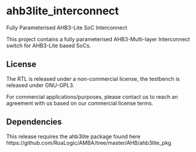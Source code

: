 # ahb3lite_interconnect
Fully Parameterised AHB3-Lite SoC Interconnect

This project contains a fully parameterised AHB3-Multi-layer Interconnect switch for AHB3-Lite based SoCs.

<h2>License</h2>
The RTL is released under a non-commercial license, the testbench is released under GNU-GPL3.

For commercial applications/purposes, please contact us to reach an agreement with us based on our commercial license terms.

<h2>Dependencies</h2>
This release requires the ahb3lite package found here https://github.com/RoaLogic/AMBA/tree/master/AHB/ahb3lite_pkg
